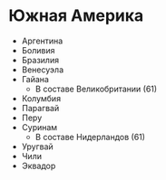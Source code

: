 # Южная Америка

*   Аргентина
*   Боливия
*   Бразилия
*   Венесуэла
*   Гайана
	*	В составе Великобритании (61)   
*   Колумбия
*   Парагвай
*   Перу
*   Суринам
	*	В составе Нидерландов (61)   
*   Уругвай
*   Чили
*   Эквадор
